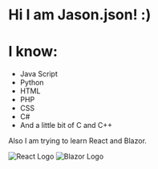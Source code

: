 # Hi I am Jason.json! :)

# I know:
 - Java Script
 - Python
 - HTML 
 - PHP
 - CSS 
 - C#
 - And a little bit of C and C++

Also I am trying to learn React and Blazor.

![React Logo](https://miro.medium.com/v2/resize:fit:952/1*JhfgzVXA0lvAIGIfRICRfA.gif)
![Blazor Logo](https://upload.wikimedia.org/wikipedia/commons/d/d0/Blazor.png)
